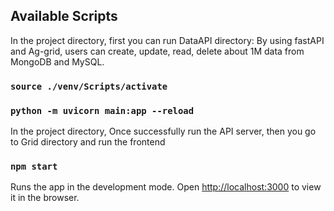 ## Available Scripts

In the project directory, first you can run DataAPI directory:
By using fastAPI and Ag-grid, users can create, update, read, delete about 1M data from MongoDB and MySQL.

### `source ./venv/Scripts/activate`
### `python -m uvicorn main:app --reload`

In the project directory, Once successfully run the API server, then you go to Grid directory and run the frontend

### `npm start`

Runs the app in the development mode.
Open [http://localhost:3000](http://localhost:3000) to view it in the browser.
